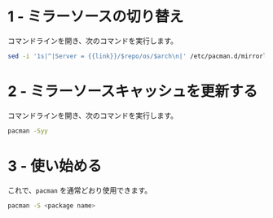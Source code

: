 # 1 - ミラーソースの切り替え
コマンドラインを開き、次のコマンドを実行します。

```bash
sed -i '1s|^|Server = {{link}}/$repo/os/$arch\n|' /etc/pacman.d/mirrorlist
```

# 2 - ミラーソースキャッシュを更新する
コマンドラインを開き、次のコマンドを実行します。

```bash
pacman -Syy
```

# 3 - 使い始める
これで、`pacman` を通常どおり使用できます。

```bash
pacman -S <package name>
```
